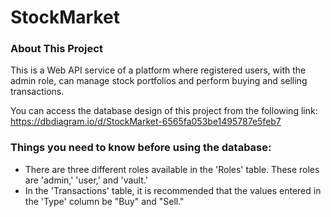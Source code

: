 # StockMarket
### About This Project
This is a Web API service of a platform where registered users, with the admin role, can manage stock portfolios and perform buying and selling transactions.

You can access the database design of this project from the following link: 
https://dbdiagram.io/d/StockMarket-6565fa053be1495787e5feb7

### Things you need to know before using the database:
- There are three different roles available in the 'Roles' table. These roles are 'admin,' 'user,' and 'vault.'
- In the 'Transactions' table, it is recommended that the values entered in the 'Type' column be "Buy" and "Sell."